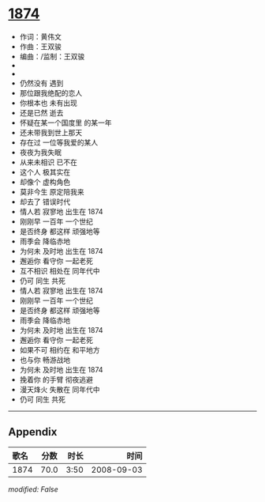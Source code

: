 # [1874](https://music.163.com/song?id=409941727)

* 作词：黄伟文
* 作曲：王双骏
* 编曲：/监制：王双骏
*
*
* 仍然没有 遇到
* 那位跟我绝配的恋人
* 你根本也 未有出现
* 还是已然 逝去
* 怀疑在某一个国度里 的某一年
* 还未带我到世上那天
* 存在过 一位等我爱的某人
* 夜夜为我失眠
* 从来未相识 已不在
* 这个人 极其实在
* 却像个 虚构角色
* 莫非今生 原定陪我来
* 却去了 错误时代
* 情人若 寂寥地 出生在 1874
* 刚刚早 一百年 一个世纪
* 是否终身 都这样 顽强地等
* 雨季会 降临赤地
* 为何未 及时地 出生在 1874
* 邂逅你 看守你 一起老死
* 互不相识 相处在 同年代中
* 仍可 同生 共死
* 情人若 寂寥地 出生在 1874
* 刚刚早 一百年 一个世纪
* 是否终身 都这样 顽强地等
* 雨季会 降临赤地
* 为何未 及时地 出生在 1874
* 邂逅你 看守你 一起老死
* 如果不可 相约在 和平地方
* 也与你 畅游战地
* 为何未 及时地 出生在 1874
* 挽着你 的手臂 彻夜逃避
* 漫天烽火 失散在 同年代中
* 仍可 同生 共死


---

## Appendix

|歌名|分数|时长|时间|
|:---|:---:|---:|---:|
|1874|70.0|3:50|2008-09-03

*modified: False*
